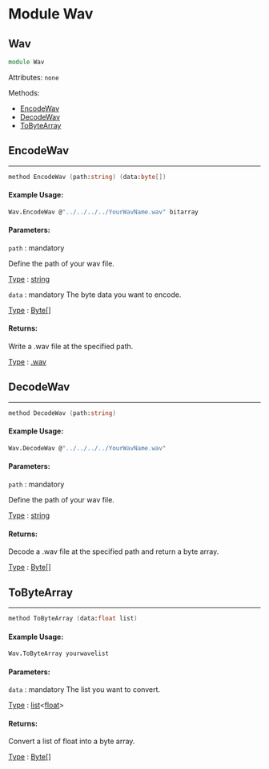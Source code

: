 # Module Wav

## Wav
```fsharp
module Wav
```
Attributes:
`none`

Methods:
- [EncodeWav](#encodewav)
- [DecodeWav](#decodewav)
- [ToByteArray](#tobytearray)

## EncodeWav
---
```fsharp
method EncodeWav (path:string) (data:byte[])
```

#### Example Usage:
```fsharp
Wav.EncodeWav @"../../../../YourWavName.wav" bitarray
```

#### Parameters:

`path` : mandatory

Define the path of your wav file.

<ins>Type</ins> : [string](https://docs.microsoft.com/en-us/dotnet/api/system.string?view=net-6.0)

`data` : mandatory
The byte data you want to encode.

<ins>Type</ins> : [Byte[]](https://docs.microsoft.com/en-us/dotnet/api/system.byte?view=net-6.0)

#### Returns:
Write a .wav file at the specified path.

<ins>Type</ins> : [.wav](https://fr.wikipedia.org/wiki/Waveform_Audio_File_Format)

## DecodeWav
---
```fsharp
method DecodeWav (path:string)
```

#### Example Usage:
```fsharp
Wav.DecodeWav @"../../../../YourWavName.wav"
```

#### Parameters:

`path` : mandatory

Define the path of your wav file.

<ins>Type</ins> : [string](https://docs.microsoft.com/en-us/dotnet/api/system.string?view=net-6.0)

#### Returns:
Decode a .wav file at the specified path and return a byte array.

<ins>Type</ins> : [Byte[]](https://docs.microsoft.com/en-us/dotnet/api/system.byte?view=net-6.0)

## ToByteArray
---
```fsharp
method ToByteArray (data:float list)
```

#### Example Usage:
```fsharp
Wav.ToByteArray yourwavelist
```

#### Parameters:

`data` : mandatory
The list you want to convert.

<ins>Type</ins> : [list](https://docs.microsoft.com/en-us/dotnet/api/system.collections.generic.list-1?view=net-6.0)<[float](https://docs.microsoft.com/en-us/dotnet/api/system.double?view=net-6.0)>

#### Returns:
Convert a list of float into a byte array.

<ins>Type</ins> : [Byte[]](https://docs.microsoft.com/en-us/dotnet/api/system.byte?view=net-6.0)